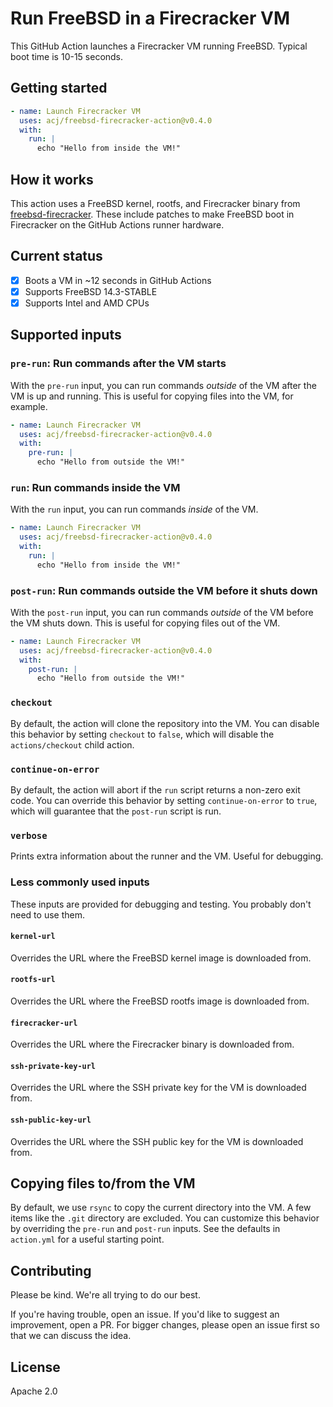 # Run FreeBSD in a Firecracker VM

This GitHub Action launches a Firecracker VM running FreeBSD. Typical boot time is 10-15 seconds.

## Getting started

```yaml
- name: Launch Firecracker VM
  uses: acj/freebsd-firecracker-action@v0.4.0
  with:
    run: |
      echo "Hello from inside the VM!"
```

## How it works

This action uses a FreeBSD kernel, rootfs, and Firecracker binary from [freebsd-firecracker](https://github.com/acj/freebsd-firecracker). These include patches to make FreeBSD boot in Firecracker on the GitHub Actions runner hardware.

## Current status

- [X] Boots a VM in \~12 seconds in GitHub Actions
- [X] Supports FreeBSD 14.3-STABLE
- [X] Supports Intel and AMD CPUs

## Supported inputs

### `pre-run`: Run commands after the VM starts

With the `pre-run` input, you can run commands _outside_ of the VM after the VM is up and running. This is useful for copying files into the VM, for example.

```yaml
- name: Launch Firecracker VM
  uses: acj/freebsd-firecracker-action@v0.4.0
  with:
    pre-run: |
      echo "Hello from outside the VM!"
```

### `run`: Run commands inside the VM

With the `run` input, you can run commands _inside_ of the VM.

```yaml
- name: Launch Firecracker VM
  uses: acj/freebsd-firecracker-action@v0.4.0
  with:
    run: |
      echo "Hello from inside the VM!"
```

### `post-run`: Run commands outside the VM before it shuts down

With the `post-run` input, you can run commands _outside_ of the VM before the VM shuts down. This is useful for copying files out of the VM.

```yaml
- name: Launch Firecracker VM
  uses: acj/freebsd-firecracker-action@v0.4.0
  with:
    post-run: |
      echo "Hello from outside the VM!"
```

### `checkout`

By default, the action will clone the repository into the VM. You can disable this behavior by setting `checkout` to `false`, which will disable the `actions/checkout` child action.

### `continue-on-error`

By default, the action will abort if the `run` script returns a non-zero exit code. You can override this behavior by setting `continue-on-error` to `true`, which will guarantee that the `post-run` script is run.

### `verbose`

Prints extra information about the runner and the VM. Useful for debugging.

### Less commonly used inputs

These inputs are provided for debugging and testing. You probably don't need to use them.

#### `kernel-url`

Overrides the URL where the FreeBSD kernel image is downloaded from.

#### `rootfs-url`

Overrides the URL where the FreeBSD rootfs image is downloaded from.

#### `firecracker-url`

Overrides the URL where the Firecracker binary is downloaded from.

#### `ssh-private-key-url`

Overrides the URL where the SSH private key for the VM is downloaded from.

#### `ssh-public-key-url`

Overrides the URL where the SSH public key for the VM is downloaded from.

## Copying files to/from the VM

By default, we use `rsync` to copy the current directory into the VM. A few items like the `.git` directory are excluded. You can customize this behavior by overriding the `pre-run` and `post-run` inputs. See the defaults in `action.yml` for a useful starting point.

## Contributing

Please be kind. We're all trying to do our best.

If you're having trouble, open an issue. If you'd like to suggest an improvement, open a PR. For bigger changes, please open an issue first so that we can discuss the idea.

## License

Apache 2.0
